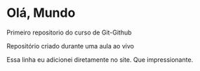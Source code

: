# Olá, Mundo
 Primeiro repositorio do curso de Git-Github

 Repositório criado durante uma aula ao vivo
 
 Essa linha eu adicionei diretamente no site. Que impressionante.
